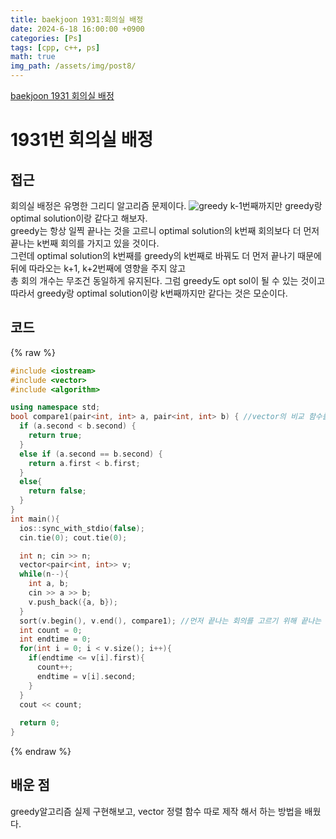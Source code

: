 ```yaml
---
title: baekjoon 1931:회의실 배정
date: 2024-6-18 16:00:00 +0900
categories: [Ps]
tags: [cpp, c++, ps]
math: true
img_path: /assets/img/post8/
---
```


[baekjoon 1931 회의실 배정](https://www.acmicpc.net/problem/1931)

# 1931번 회의실 배정


## 접근
회의실 배정은 유명한 그리디 알고리즘 문제이다.
![greedy](greedy.png)
k-1번째까지만 greedy랑 optimal solution이랑 같다고 해보자.  
greedy는 항상 일찍 끝나는 것을 고르니 optimal solution의 k번째 회의보다 더 먼저 끝나는 k번째 회의를 가지고 있을 것이다.  
그런데 optimal solution의 k번째를 greedy의 k번째로 바꿔도 더 먼저 끝나기 때문에 뒤에 따라오는 k+1, k+2번째에 영향을 주지 않고  
총 회의 개수는 무조건 동일하게 유지된다. 그럼 greedy도 opt sol이 될 수 있는 것이고  
따라서 greedy랑 optimal solution이랑 k번째까지만 같다는 것은 모순이다.  

## 코드
{% raw %}
```cpp
#include <iostream>
#include <vector>
#include <algorithm>

using namespace std;
bool compare1(pair<int, int> a, pair<int, int> b) { //vector의 비교 함수를 따로 제작하였다.
  if (a.second < b.second) {
    return true;
  }
  else if (a.second == b.second) {
    return a.first < b.first;
  }
  else{
    return false;
  }
}
int main(){
  ios::sync_with_stdio(false);
  cin.tie(0); cout.tie(0);

  int n; cin >> n;
  vector<pair<int, int>> v;
  while(n--){
    int a, b;
    cin >> a >> b;
    v.push_back({a, b});
  }
  sort(v.begin(), v.end(), compare1); //먼저 끝나는 회의를 고르기 위해 끝나는 시간 기준 오름차순으로 미리 회의를 정렬한다.
  int count = 0;
  int endtime = 0;
  for(int i = 0; i < v.size(); i++){
    if(endtime <= v[i].first){
      count++;
      endtime = v[i].second;
    }
  }
  cout << count;
  
  return 0;
}
```
{% endraw %}
 

## 배운 점
greedy알고리즘 실제 구현해보고, vector 정렬 함수 따로 제작 해서 하는 방법을 배웠다.

